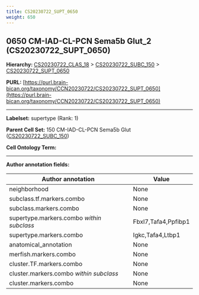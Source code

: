 ```yaml
---
title: CS20230722_SUPT_0650
weight: 650
---
```

## 0650 CM-IAD-CL-PCN Sema5b Glut_2 (CS20230722_SUPT_0650)
<b>Hierarchy: </b>
[CS20230722_CLAS_18](../CS20230722_CLAS_18) >
[CS20230722_SUBC_150](../CS20230722_SUBC_150) >
[CS20230722_SUPT_0650](../CS20230722_SUPT_0650)

**PURL:** [https://purl.brain-bican.org/taxonomy/CCN20230722/CS20230722_SUPT_0650](https://purl.brain-bican.org/taxonomy/CCN20230722/CS20230722_SUPT_0650)

---


**Labelset:** supertype (Rank: 1)

**Parent Cell Set:** 150 CM-IAD-CL-PCN Sema5b Glut ([CS20230722_SUBC_150](../CS20230722_SUBC_150))



**Cell Ontology Term:** 

[MARKER GENES.]: #


---

[TRANSFERRED ANNOTATIONS.]: #


[AUTHOR ANNOTATION FIELDS.]: #


**Author annotation fields:**

| Author annotation | Value |
|-------------------|-------|
|neighborhood|None|
|subclass.tf.markers.combo|None|
|subclass.markers.combo|None|
|supertype.markers.combo _within subclass_|Fbxl7,Tafa4,Ppfibp1|
|supertype.markers.combo|Igkc,Tafa4,Ltbp1|
|anatomical_annotation|None|
|merfish.markers.combo|None|
|cluster.TF.markers.combo|None|
|cluster.markers.combo _within subclass_|None|
|cluster.markers.combo|None|
